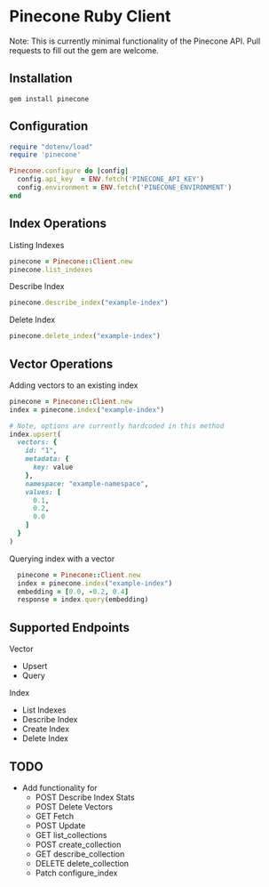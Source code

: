 # Pinecone Ruby Client

Note: This is currently minimal functionality of the Pinecone API. Pull requests to fill out the gem are welcome.

## Installation

`gem install pinecone`

## Configuration

```ruby
require "dotenv/load"
require 'pinecone'

Pinecone.configure do |config|
  config.api_key  = ENV.fetch('PINECONE_API_KEY')
  config.environment = ENV.fetch('PINECONE_ENVIRONMENT')
end
```

## Index Operations

Listing Indexes
```ruby
pinecone = Pinecone::Client.new
pinecone.list_indexes
```

Describe Index
```ruby
pinecone.describe_index("example-index")
```

Delete Index
```ruby
pinecone.delete_index("example-index")
```

## Vector Operations

Adding vectors to an existing index
```ruby
pinecone = Pinecone::Client.new
index = pinecone.index("example-index")

# Note, options are currently hardcoded in this method
index.upsert(
  vectors: {
    id: "1",
    metadata: {
      key: value
    },
    namespace: "example-namespace",
    values: [
      0.1,
      0.2,
      0.0
    ]
  }
)
```

Querying index with a vector
```ruby
  pinecone = Pinecone::Client.new
  index = pinecone.index("example-index")
  embedding = [0.0, -0.2, 0.4]
  response = index.query(embedding)
```

## Supported Endpoints

Vector 

- Upsert
- Query

Index

- List Indexes
- Describe Index
- Create Index
- Delete Index

## TODO

- Add functionality for
  - POST Describe Index Stats
  - POST Delete Vectors
  - GET Fetch
  - POST Update
  - GET list_collections
  - POST create_collection
  - GET describe_collection
  - DELETE delete_collection
  - Patch configure_index
